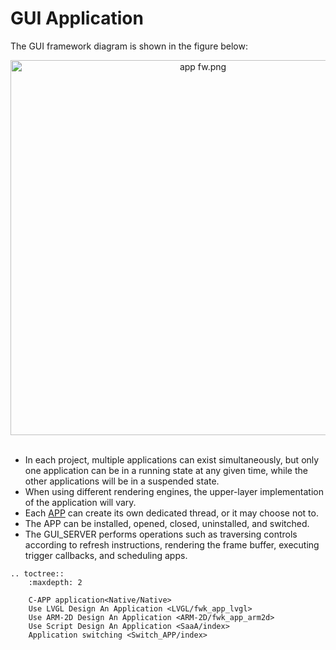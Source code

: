 # GUI Application

The GUI framework diagram is shown in the figure below:
  
  
<div style="text-align: center"><img width= "600" src="https://foruda.gitee.com/images/1721199084691160190/537fa787_13408154.png" alt="app fw.png"></div><br/>

  +  In each project, multiple applications can exist simultaneously, but only one application can be in a running state at any given time, while the other applications will be in a suspended state.
  +  When using different rendering engines, the upper-layer implementation of the application will vary.
  +  Each [APP](/Glossary.rst#term-APP) can create its own dedicated thread, or it may choose not to.
  +  The APP can be installed, opened, closed, uninstalled, and switched.
  +  The GUI_SERVER performs operations such as traversing controls according to refresh instructions, rendering the frame buffer, executing trigger callbacks, and scheduling apps.


```eval_rst
.. toctree::
    :maxdepth: 2

    C-APP application<Native/Native>
    Use LVGL Design An Application <LVGL/fwk_app_lvgl>
    Use ARM-2D Design An Application <ARM-2D/fwk_app_arm2d>
    Use Script Design An Application <SaaA/index>
    Application switching <Switch_APP/index>
```
